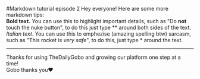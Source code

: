 #Markdown tutorial episode 2
Hey everyone! Here are some more markdown tips: <br>
**Bold text.** You can use this to highlight important details, such as "Do **not** touch the nuke button", to do this just type ** around both sides of the text. <br>
*Italian text*. You can use this to emphezise (amazing spelling btw) sarcasm, such as "This rocket is *very safe*", to do this, just type * around the text.
<hr />
Thanks for using TheDailyGobo and growing our platform one step at a time! <br>
Gobo thanks you❤️